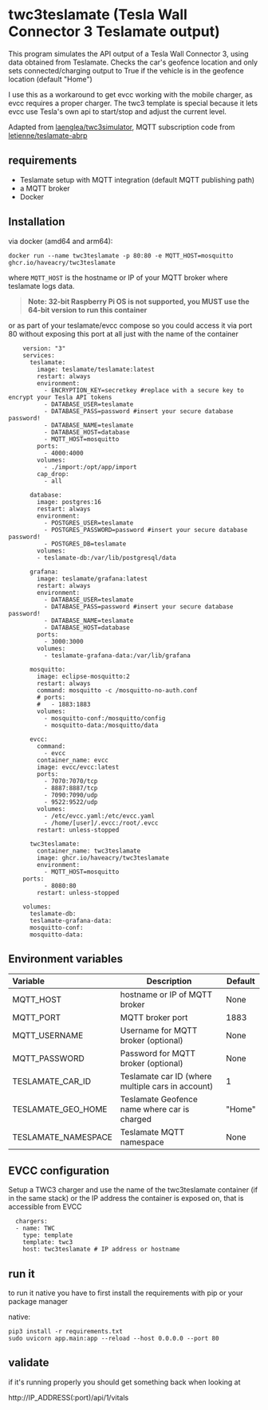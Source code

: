 # twc3teslamate (Tesla Wall Connector 3 Teslamate output)

This program simulates the API output of a Tesla Wall Connector 3, using data obtained from Teslamate. Checks the car's geofence location
 and only sets connected/charging output to True if the vehicle is in the geofence location (default "Home")

I use this as a workaround to get evcc working with the mobile charger, as evcc requires a proper charger. The twc3 template is special because it lets evcc use Tesla's own api to start/stop and adjust the current level. 

Adapted from [laenglea/twc3simulator](https://github.com/laenglea/twc3simulator), MQTT subscription code from [letienne/teslamate-abrp](https://github.com/letienne/teslamate-abrp)


## requirements

- Teslamate setup with MQTT integration (default MQTT publishing path)
- a MQTT broker
- Docker 


## Installation

via docker (amd64 and arm64):

    docker run --name twc3teslamate -p 80:80 -e MQTT_HOST=mosquitto ghcr.io/haveacry/twc3teslamate

where `MQTT_HOST` is the hostname or IP of your MQTT broker where teslamate logs data.

> **Note: 32-bit Raspberry Pi OS is not supported, you MUST use the 64-bit version to run this container**

or as part of your teslamate/evcc compose so you could access it via port 80 without exposing this port at all just with the name of the container 

```
    version: "3"
    services:
      teslamate:
        image: teslamate/teslamate:latest
        restart: always
        environment:
          - ENCRYPTION_KEY=secretkey #replace with a secure key to encrypt your Tesla API tokens
          - DATABASE_USER=teslamate
          - DATABASE_PASS=password #insert your secure database password!
          - DATABASE_NAME=teslamate
          - DATABASE_HOST=database
          - MQTT_HOST=mosquitto
        ports:
          - 4000:4000
        volumes:
          - ./import:/opt/app/import
        cap_drop:
          - all

      database:
        image: postgres:16
        restart: always
        environment:
          - POSTGRES_USER=teslamate
          - POSTGRES_PASSWORD=password #insert your secure database password!
          - POSTGRES_DB=teslamate
        volumes:
        - teslamate-db:/var/lib/postgresql/data

      grafana:
        image: teslamate/grafana:latest
        restart: always
        environment:
          - DATABASE_USER=teslamate
          - DATABASE_PASS=password #insert your secure database password!
          - DATABASE_NAME=teslamate
          - DATABASE_HOST=database
        ports:
          - 3000:3000
        volumes:
          - teslamate-grafana-data:/var/lib/grafana

      mosquitto:
        image: eclipse-mosquitto:2
        restart: always
        command: mosquitto -c /mosquitto-no-auth.conf
        # ports:
        #   - 1883:1883
        volumes:
          - mosquitto-conf:/mosquitto/config
          - mosquitto-data:/mosquitto/data

      evcc:
        command:
          - evcc
        container_name: evcc
        image: evcc/evcc:latest
        ports:
          - 7070:7070/tcp
          - 8887:8887/tcp
          - 7090:7090/udp
          - 9522:9522/udp
        volumes:
          - /etc/evcc.yaml:/etc/evcc.yaml
          - /home/[user]/.evcc:/root/.evcc
        restart: unless-stopped

      twc3teslamate:
        container_name: twc3teslamate
        image: ghcr.io/haveacry/twc3teslamate
        environment:
          - MQTT_HOST=mosquitto
	ports:
          - 8080:80
        restart: unless-stopped

    volumes:
      teslamate-db:
      teslamate-grafana-data:
      mosquitto-conf:
      mosquitto-data:
```      

## Environment variables

| Variable | Description | Default |
| :---- | --- | --- |
| MQTT_HOST | hostname or IP of MQTT broker | None |
| MQTT_PORT | MQTT broker port | 1883 |
| MQTT_USERNAME | Username for MQTT broker (optional) | None |
| MQTT_PASSWORD | Password for MQTT broker (optional) | None |
| TESLAMATE_CAR_ID | Teslamate car ID (where multiple cars in account) | 1 |
| TESLAMATE_GEO_HOME | Teslamate Geofence name where car is charged | "Home" |
| TESLAMATE_NAMESPACE | Teslamate MQTT namespace | None |


## EVCC configuration

Setup a TWC3 charger and use the name of the twc3teslamate container (if in the same stack) or the IP address the container is exposed on, that is accessible from EVCC

```
  chargers:
  - name: TWC
    type: template
    template: twc3
    host: twc3teslamate # IP address or hostname
``` 


## run it

to run it native you have to first install the requirements with pip or your package manager

native:

    pip3 install -r requirements.txt
    sudo uvicorn app.main:app --reload --host 0.0.0.0 --port 80

   
## validate

if it's running properly you should get something back when looking at

http://IP_ADDRESS(:port)/api/1/vitals
